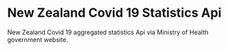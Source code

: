 # New Zealand Covid 19 Statistics Api
New Zealand Covid 19 aggregated statistics Api via Ministry of Health government website.
